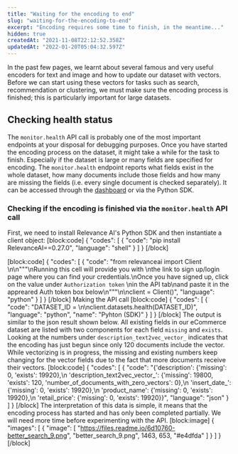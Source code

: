 ```yaml
---
title: "Waiting for the encoding to end"
slug: "waiting-for-the-encoding-to-end"
excerpt: "Encoding requires some time to finish, in the meantime..."
hidden: true
createdAt: "2021-11-08T22:12:52.358Z"
updatedAt: "2022-01-20T05:04:32.597Z"
---
```

In the past few pages, we learnt about several famous and very useful encoders for text and image and how to update our dataset with vectors. Before we can start using these vectors for tasks such as search, recommendation or clustering, we must make sure the encoding process is finished; this is particularly important for large datasets.

## Checking health status

The `monitor.health` API call is probably one of the most important endpoints at your disposal for debugging purposes. Once you have started the encoding process on the dataset, it might take a while for the task to finish. Especially if the dataset is large or many fields are specified for encoding.
The `monitor.health` endpoint reports what fields exist in the whole dataset, how many documents include those fields and how many are missing the fields (i.e. every single document is checked separately). It can be accessed through the [dashboard](https://cloud.relevance.ai/dataset/) or via the Python SDK.


### Checking if the encoding is finished via the `monitor.health` API call
First, we need to install Relevance AI's Python SDK and then instantiate a client object:
[block:code]
{
  "codes": [
    {
      "code": "pip install RelevanceAI==0.27.0",
      "language": "shell"
    }
  ]
}
[/block]

[block:code]
{
  "codes": [
    {
      "code": "from relevanceai import Client \n\n\"\"\"\nRunning this cell will provide you with \nthe link to sign up/login page where you can find your credentials.\nOnce you have signed up, click on the value under `Authorization token` \nin the API tab\nand paste it in the appreared Auth token box below\n\"\"\"\n\nclient = Client()",
      "language": "python"
    }
  ]
}
[/block]
Making the API call
[block:code]
{
  "codes": [
    {
      "code": "DATASET_ID = <name of the dataset>\n\nclient.datasets.health(DATASET_ID)",
      "language": "python",
      "name": "Pyhton (SDK)"
    }
  ]
}
[/block]
The output is similar to the json result shown below.
All existing fields in our eCommerce dataset are listed with two components for each field `missing` and  `exists`. Looking at the numbers under `description_text2vec_vector_` indicates that the encoding has just begun since only 120 documents include the vector.
While vectorizing is in progress, the missing and existing numbers keep changing for the vector fields due to the fact that more documents receive their vectors.
[block:code]
{
  "codes": [
    {
      "code": "{'description': {'missing': 0, 'exists': 19920},\n 'description_text2vec_vector_': {'missing': 19800, 'exists': 120, 'number_of_documents_with_zero_vectors': 0},\n 'insert_date_': {'missing': 0, 'exists': 19920},\n 'product_name': {'missing': 0, 'exists': 19920},\n 'retail_price': {'missing': 0, 'exists': 19920}}",
      "language": "json"
    }
  ]
}
[/block]
The interpretation of this data is simple, it means that the encoding process has started and has only been completed partially. We will need more time before experimenting with the API.
[block:image]
{
  "images": [
    {
      "image": [
        "https://files.readme.io/6d10760-better_search_9.png",
        "better_search_9.png",
        1463,
        653,
        "#e4dfda"
      ]
    }
  ]
}
[/block]
